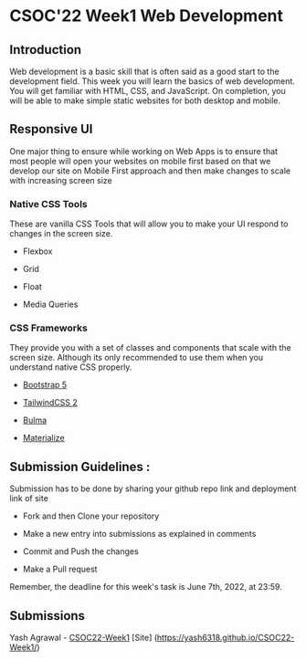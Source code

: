 #  CSOC'22 Week1 Web Development

##  Introduction

Web development is a basic skill that is often said as a good start to the development field. This week you will learn the basics of web development. You will get familiar with HTML, CSS, and JavaScript. On completion, you will be able to make simple static websites for both desktop and mobile.

##  Responsive UI

One major thing to ensure while working on Web Apps is to ensure that most people will open your websites on mobile first based on that we develop our site on Mobile First approach and then make changes to scale with increasing screen size

###  Native CSS Tools

These are vanilla CSS Tools that will allow you to make your UI respond to changes in the screen size.

- Flexbox

- Grid

- Float

- Media Queries

###  CSS Frameworks

They provide you with a set of classes and components that scale with the screen size. Although its only recommended to use them when you understand native CSS properly.

- [Bootstrap 5](https://getbootstrap.com/)

- [TailwindCSS 2](https://tailwindcss.com/)

- [Bulma](https://bulma.io/)

- [Materialize](https://materializecss.com/)

##  Submission Guidelines :

Submission has to be done by sharing your github repo link and deployment link of site

- Fork and then Clone your repository

- Make a new entry into submissions as explained in comments

- Commit and Push the changes

- Make a Pull request

Remember, the deadline for this week's task is June 7th, 2022, at 23:59.

##  Submissions

<!-- Add you name in below list as -->

<!-- - Your Name - [Repo Name](Link) [Site](Site Link) -->
Yash Agrawal - [CSOC22-Week1](https://github.com/yash6318/CSOC22-Week1/tree/newbyyash) [Site] (https://yash6318.github.io/CSOC22-Week1/)
<!-- - Sanyu Daver - [Tic Tac](https://github.com/sanyud/TicTac) [Site](www.copsiitbhu.co.in) -->
